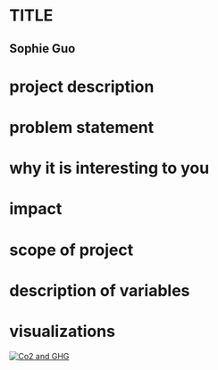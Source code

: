 # TITLE

## Sophie Guo

# project description
# problem statement
# why it is interesting to you
# impact
# scope of project
# description of variables
# visualizations
<div class='tableauPlaceholder' id='viz1711239561098' style='position: relative'><noscript><a href='#'><img alt='Co2 and GHG ' src='https:&#47;&#47;public.tableau.com&#47;static&#47;images&#47;PJ&#47;PJNXWNX7W&#47;1_rss.png' style='border: none' /></a></noscript><object class='tableauViz'  style='display:none;'><param name='host_url' value='https%3A%2F%2Fpublic.tableau.com%2F' /> <param name='embed_code_version' value='3' /> <param name='path' value='shared&#47;PJNXWNX7W' /> <param name='toolbar' value='yes' /><param name='static_image' value='https:&#47;&#47;public.tableau.com&#47;static&#47;images&#47;PJ&#47;PJNXWNX7W&#47;1.png' /> <param name='animate_transition' value='yes' /><param name='display_static_image' value='yes' /><param name='display_spinner' value='yes' /><param name='display_overlay' value='yes' /><param name='display_count' value='yes' /><param name='language' value='en-US' /><param name='filter' value='publish=yes' /></object></div>                <script type='text/javascript'>                    var divElement = document.getElementById('viz1711239561098');                    var vizElement = divElement.getElementsByTagName('object')[0];                    if ( divElement.offsetWidth > 800 ) { vizElement.style.width='100%';vizElement.style.height=(divElement.offsetWidth*0.75)+'px';} else if ( divElement.offsetWidth > 500 ) { vizElement.style.width='100%';vizElement.style.height=(divElement.offsetWidth*0.75)+'px';} else { vizElement.style.width='100%';vizElement.style.height='727px';}                     var scriptElement = document.createElement('script');                    scriptElement.src = 'https://public.tableau.com/javascripts/api/viz_v1.js';                    vizElement.parentNode.insertBefore(scriptElement, vizElement);                </script>

